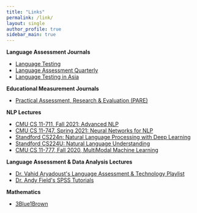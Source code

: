 ```yaml
---
title: "Links"
permalink: /link/
layout: single
author_profile: true
sidebar_main: true
---
```


**Language Assessment Journals**
+ [Language Testing](https://journals.sagepub.com/home/ltj)
+ [Language Assessment Quarterly](https://www.tandfonline.com/toc/hlaq20/current)
+ [Language Testing in Asia](https://languagetestingasia.springeropen.com/about)

**Educational Measurement Journals**
+ [Practical Assessment, Research & Evaluation (PARE)](https://scholarworks.umass.edu/pare/)

**NLP Lectures**
+ [CMU CS 11-711, Fall 2021: Advanced NLP](http://www.phontron.com/class/anlp2021/schedule.html)
+ [CMU CS 11-747, Spring 2021: Neural Networks for NLP](http://www.phontron.com/class/nn4nlp2021/schedule.html)
+ [Standford CS224n: Natural Language Processing with Deep Learning](http://web.stanford.edu/class/cs224n/)
+ [Standford CS224U: Natural Language Understanding](https://web.stanford.edu/class/cs224u/)
+ [CMU CS 11-777, Fall 2020, MultiModal Machine Learning](https://cmu-multicomp-lab.github.io/mmml-course/fall2020/)

**Language Assessment & Data Analysis Lectures**
+ [Dr. Vahid Aryadoust's Language Assessment & Technology Playlist](https://youtube.com/playlist?list=PLTjlULGD9bNJi1NtMfKjr7umeKdQR9DGO)
+ [Dr. Andy Field's SPSS Tutorials](https://youtube.com/playlist?list=PL25257A24840423AE)

**Mathematics**
+ [3Blue1Brown](https://www.3blue1brown.com)
